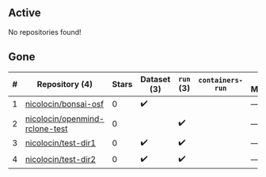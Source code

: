 ## Active
No repositories found!

## Gone
| # | Repository (4) | Stars | Dataset (3) | `run` (3) | `containers-run` | Last Modified |
| --- | --- | --- | --- | --- | --- | --- |
| 1 | [nicolocin/bonsai-osf](https://github.com/nicolocin/bonsai-osf) | 0 | :heavy_check_mark: |  |  | — |
| 2 | [nicolocin/openmind-rclone-test](https://github.com/nicolocin/openmind-rclone-test) | 0 |  | :heavy_check_mark: |  | — |
| 3 | [nicolocin/test-dir1](https://github.com/nicolocin/test-dir1) | 0 | :heavy_check_mark: | :heavy_check_mark: |  | — |
| 4 | [nicolocin/test-dir2](https://github.com/nicolocin/test-dir2) | 0 | :heavy_check_mark: | :heavy_check_mark: |  | — |
